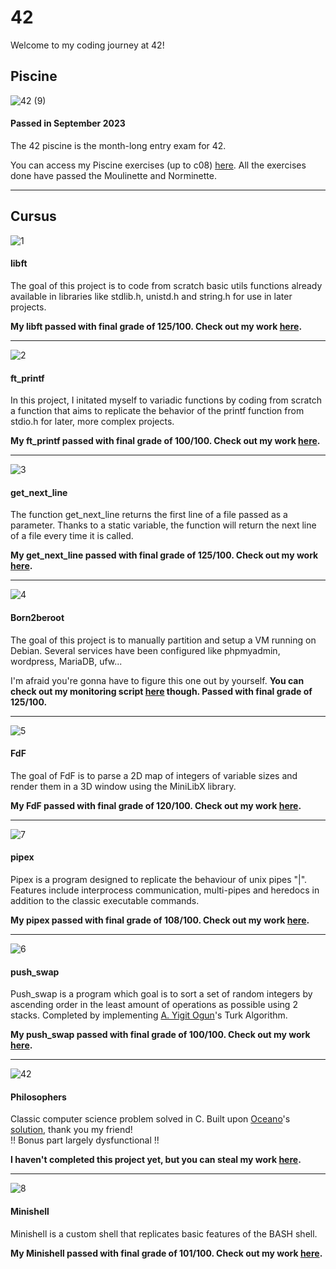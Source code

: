 # 42
Welcome to my coding journey at 42!

## Piscine
![42 (9)](https://github.com/rwintgen/42/assets/150167832/dceb1291-5d06-4ab9-8421-86d859140d2a)
#### Passed in September 2023
The 42 piscine is the month-long entry exam for 42.

You can access my Piscine exercises (up to c08) [here](https://github.com/rwintgen/42/tree/main/piscine_42). All the exercises done have passed the Moulinette and Norminette.

-----

## Cursus
![1](https://github.com/rwintgen/42/assets/150167832/e4dce55a-1d5d-464f-ae3f-64ac536f542c)
#### libft
The goal of this project is to code from scratch basic utils functions already available in libraries like stdlib.h, unistd.h and string.h for use in later projects.

__My libft passed with final grade of 125/100. Check out my work [here](https://github.com/rwintgen/42/tree/main/libft).__

-----

![2](https://github.com/rwintgen/42/assets/150167832/9647d10b-0ae7-4776-96e6-8079d684e95f)
#### ft_printf
In this project, I initated myself to variadic functions by coding from scratch a function that aims to replicate the behavior of the printf function from stdio.h for later, more complex projects.

__My ft_printf passed with final grade of 100/100. Check out my work [here](https://github.com/rwintgen/42/tree/main/ft_printf).__

-----

![3](https://github.com/rwintgen/42/assets/150167832/4313251d-4d2b-4f89-97b4-b1377fa5eb2c)
#### get_next_line
The function get_next_line returns the first line of a file passed as a parameter. Thanks to a static variable, the function will return the next line of a file every time it is called.

__My get_next_line passed with final grade of 125/100. Check out my work [here](https://github.com/rwintgen/42/tree/main/get_next_line).__

-----

![4](https://github.com/rwintgen/42/assets/150167832/ca862d3b-dc19-48be-9d41-2525e1d0dd9d)
#### Born2beroot
The goal of this project is to manually partition and setup a VM running on Debian. Several services have been configured like phpmyadmin, wordpress, MariaDB, ufw...

I'm afraid you're gonna have to figure this one out by yourself. __You can check out my monitoring script [here](https://github.com/rwintgen/42/tree/main/Born2beroot) though. Passed with final grade of 125/100.__

-----

![5](https://github.com/rwintgen/42/assets/150167832/5ffbd5c6-f6af-4151-be95-85e2b298feb0)
#### FdF
The goal of FdF is to parse a 2D map of integers of variable sizes and render them in a 3D window using the MiniLibX library.

__My FdF passed with final grade of 120/100. Check out my work [here](https://github.com/rwintgen/42/tree/main/FdF).__

-----

![7](https://github.com/rwintgen/42/assets/150167832/e8dd371e-90f8-4acd-afc9-83dea8d004a3)
#### pipex
Pipex is a program designed to replicate the behaviour of unix pipes "|". Features include interprocess communication, multi-pipes and heredocs in addition to the classic executable commands.

__My pipex passed with final grade of 108/100. Check out my work [here](https://github.com/rwintgen/42/tree/main/pipex).__

-----

![6](https://github.com/rwintgen/42/assets/150167832/407f0cc6-222f-4aa2-8fac-1c4f28aeab60)
#### push_swap
Push_swap is a program which goal is to sort a set of random integers by ascending order in the least amount of operations as possible using 2 stacks. Completed by implementing [A. Yigit Ogun](https://github.com/ayogun)'s Turk Algorithm.

__My push_swap passed with final grade of 100/100. Check out my work [here](https://github.com/rwintgen/42/tree/main/push_swap).__

-----

![42](https://github.com/rwintgen/42/assets/150167832/b9d5b99c-a609-4573-ad50-3ee17b6da0ef)
#### Philosophers
Classic computer science problem solved in C. Built upon [Oceano](https://github.com/suspectedoceano)'s [solution](https://youtu.be/zOpzGHwJ3MU?si=kNvIcqguiE0a-Xkt), thank you my friend!  
!! Bonus part largely dysfunctional !!

__I haven't completed this project yet, but you can steal my work [here](https://github.com/rwintgen/42/tree/main/Philosophers).__

-----

![8](https://github.com/rwintgen/42/assets/150167832/67fd7929-a451-4aee-8e45-33191e095af8)
#### Minishell
Minishell is a custom shell that replicates basic features of the BASH shell.

__My Minishell passed with final grade of 101/100. Check out my work [here](https://github.com/rwintgen/42/tree/main/minishell).__
